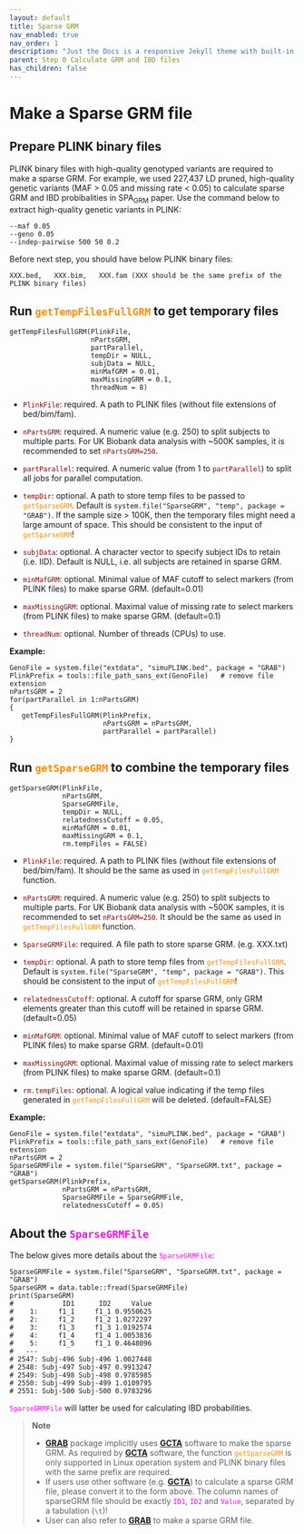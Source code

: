 ```yaml
---
layout: default
title: Sparse GRM
nav_enabled: true
nav_order: 1
description: "Just the Docs is a responsive Jekyll theme with built-in search that is easily customizable and hosted on GitHub Pages."
parent: Step 0 Calculate GRM and IBD files
has_children: false
---
```


# **Make a Sparse GRM file**

## Prepare PLINK binary files

PLINK binary files with high-quality genotyped variants are required to make a sparse GRM. For example, we used 227,437 LD pruned, high-quality genetic variants (MAF > 0.05 and missing rate < 0.05) to calculate sparse GRM and IBD probibalities in SPA<sub>GRM</sub> paper. Use the command below to extract high-quality genetic variants in PLINK:

```
--maf 0.05
--geno 0.05
--indep-pairwise 500 50 0.2
```

Before next step, you should have below PLINK binary files:
```
XXX.bed,   XXX.bim,   XXX.fam (XXX should be the same prefix of the PLINK binary files)
```

## Run <code style="color : darkorange">getTempFilesFullGRM</code> to get temporary files

```
getTempFilesFullGRM(PlinkFile,
                    nPartsGRM,
                    partParallel,
                    tempDir = NULL,
                    subjData = NULL,
                    minMafGRM = 0.01,
                    maxMissingGRM = 0.1,
                    threadNum = 8)
```

- <code style="color : darkred">PlinkFile</code>: required. A path to PLINK files (without file extensions of bed/bim/fam).

- <code style="color : darkred">nPartsGRM</code>: required. A numeric value (e.g. 250) to split subjects to multiple parts. For UK Biobank data analysis with ~500K samples, it is recommended to set <code style="color : darkred">nPartsGRM=250</code>.

- <code style="color : darkred">partParallel</code>: required. A numeric value (from 1 to <code style="color : darkred">partParallel</code>) to split all jobs for parallel computation.

- <code style="color : darkred">tempDir</code>: optional. A path to store temp files to be passed to <code style="color : darkorange">getSparseGRM</code>. Default is `system.file("SparseGRM", "temp", package = "GRAB")`. If the sample size > 100K, then the temporary files might need a large amount of space. This should be consistent to the input of <code style="color : darkorange">getSparseGRM</code>!

- <code style="color : darkred">subjData</code>: optional. A character vector to specify subject IDs to retain (i.e. IID). Default is NULL, i.e. all subjects are retained in sparse GRM.

- <code style="color : darkred">minMafGRM</code>: optional. Minimal value of MAF cutoff to select markers (from PLINK files) to make sparse GRM. (default=0.01)

- <code style="color : darkred">maxMissingGRM</code>: optional. Maximal value of missing rate to select markers (from PLINK files) to make sparse GRM. (default=0.1)

- <code style="color : darkred">threadNum</code>: optional. Number of threads (CPUs) to use.

**Example:**

```
GenoFile = system.file("extdata", "simuPLINK.bed", package = "GRAB")
PlinkPrefix = tools::file_path_sans_ext(GenoFile)   # remove file extension
nPartsGRM = 2
for(partParallel in 1:nPartsGRM)
{
   getTempFilesFullGRM(PlinkPrefix, 
                       nPartsGRM = nPartsGRM, 
                       partParallel = partParallel)
}
```

## Run <code style="color : darkorange">getSparseGRM</code> to combine the temporary files

```
getSparseGRM(PlinkFile,
             nPartsGRM,
             SparseGRMFile,
             tempDir = NULL,
             relatednessCutoff = 0.05,
             minMafGRM = 0.01,
             maxMissingGRM = 0.1,
             rm.tempFiles = FALSE)
```

- <code style="color : darkred">PlinkFile</code>: required. A path to PLINK files (without file extensions of bed/bim/fam). It should be the same as used in <code style="color : darkorange">getTempFilesFullGRM</code> function.

- <code style="color : darkred">nPartsGRM</code>: required. A numeric value (e.g. 250) to split subjects to multiple parts. For UK Biobank data analysis with ~500K samples, it is recommended to set <code style="color : darkred">nPartsGRM=250</code>. It should be the same as used in <code style="color : darkorange">getTempFilesFullGRM</code> function.

- <code style="color : darkred">SparseGRMFile</code>: required. A file path to store sparse GRM. (e.g. XXX.txt)

- <code style="color : darkred">tempDir</code>: optional. A path to store temp files from <code style="color : darkorange">getTempFilesFullGRM</code>. Default is `system.file("SparseGRM", "temp", package = "GRAB")`. This should be consistent to the input of <code style="color : darkorange">getTempFilesFullGRM</code>!

- <code style="color : darkred">relatednessCutoff</code>: optional. A cutoff for sparse GRM, only GRM elements greater than this cutoff will be retained in sparse GRM. (default=0.05)

- <code style="color : darkred">minMafGRM</code>: optional. Minimal value of MAF cutoff to select markers (from PLINK files) to make sparse GRM. (default=0.01)

- <code style="color : darkred">maxMissingGRM</code>: optional. Maximal value of missing rate to select markers (from PLINK files) to make sparse GRM. (default=0.1)

- <code style="color : darkred">rm.tempFiles</code>: optional. A logical value indicating if the temp files generated in <code style="color : darkorange">getTempFilesFullGRM</code> will be deleted. (default=FALSE)

**Example:**

```
GenoFile = system.file("extdata", "simuPLINK.bed", package = "GRAB")
PlinkPrefix = tools::file_path_sans_ext(GenoFile)   # remove file extension
nPartsGRM = 2
SparseGRMFile = system.file("SparseGRM", "SparseGRM.txt", package = "GRAB")
getSparseGRM(PlinkPrefix, 
             nPartsGRM = nPartsGRM, 
             SparseGRMFile = SparseGRMFile,
             relatednessCutoff = 0.05)
```

## About the <code style="color : fuchsia">SparseGRMFile</code>

The below gives more details about the <code style="color : fuchsia">SparseGRMFile</code>:

```
SparseGRMFile = system.file("SparseGRM", "SparseGRM.txt", package = "GRAB")
SparseGRM = data.table::fread(SparseGRMFile)
print(SparseGRM)
#            ID1      ID2     Value
#    1:     f1_1     f1_1 0.9550625
#    2:     f1_2     f1_2 1.0272297
#    3:     f1_3     f1_3 1.0192574
#    4:     f1_4     f1_4 1.0053836
#    5:     f1_5     f1_1 0.4648096
#   ---
# 2547: Subj-496 Subj-496 1.0027448
# 2548: Subj-497 Subj-497 0.9913247
# 2549: Subj-498 Subj-498 0.9785985
# 2550: Subj-499 Subj-499 1.0109795
# 2551: Subj-500 Subj-500 0.9783296
```

<code style="color :  fuchsia">SparseGRMFile</code> will latter be used for calculating IBD probabilities. 

> **Note**
> - [**GRAB**](https://wenjianbi.github.io/grab.github.io/) package implicitly uses [**GCTA**](https://yanglab.westlake.edu.cn/software/gcta/#Overview) software to make the sparse GRM. As required by [**GCTA**](https://yanglab.westlake.edu.cn/software/gcta/#Overview) software, the function <code style="color : darkorange">getSparseGRM</code> is only supported in Linux operation system and PLINK binary files with the same prefix are required.  
> - If users use other software (e.g. [**GCTA**](https://yanglab.westlake.edu.cn/software/gcta/#Overview)) to calculate a sparse GRM file, please convert it to the form above. The column names of sparseGRM file should be exactly <code style="color : fuchsia">ID1</code>, <code style="color : fuchsia">ID2</code> and <code style="color : fuchsia">Value</code>, separated by a tabulation (`\t`)!  
> - User can also refer to [**GRAB**](https://wenjianbi.github.io/grab.github.io/docs/GRM_sparse.html) to make a sparse GRM file.
